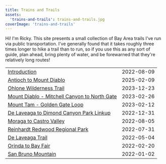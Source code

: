 ```yaml
---
title: Trains and Trails
assets:
  'trains-and-trails': trains-and-trails.jpg
coverImage: 'trains-and-trails'
---
```


<span data-behavior="introduction"></span>

Hi! I'm Ricky. This site presents a small collection of Bay Area trails I've run via public transportation. I've generally found that it takes roughly three times longer to hike a trail than to run, so if you use this as any sort of guide, plan ahead, bring plenty of water, and be forewarned that they're relatively long routes!

|   |   |
|:--|:--|
| [Introduction](introduction/) | <time>2022-08-09</time> |
| [Antioch to Mount Diablo](antioch-to-mount-diablo) | <time>2025-02-09</time> |
| [Ohlone Wilderness Trail](ohlone-wilderness-trail) | <time>2023-12-23</time> |
| [Mount Diablo - Mitchell Canyon to North Gate](mount-diablo-mitchell-canyon-to-north-gate) | <time>2023-02-26</time> |
| [Mount Tam - Golden Gate Loop](mount-tam-golden-gate-loop) | <time>2023-02-12</time> |
| [De Laveaga to Dimond Canyon Park Linkup](de-laveaga-dimond-park-linkup) | <time>2022-12-31</time> |
| [Moraga to Castro Valley](moraga-to-castro-valley/) | <time>2022-08-05</time> |
| [Reinhardt Redwood Regional Park](reinhardt-redwood-regional-park/) | <time>2022-07-31</time> |
| [De Laveaga Trail](de-laveaga/) | <time>2022-05-04</time> |
| [Orinda to Bay Fair](orinda-to-bay-fair/) | <time>2022-02-20</time> |
| [San Bruno Mountain](san-bruno-mountain/) | <time>2022-01-02</time> |
